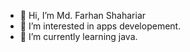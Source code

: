 - 👋 Hi, I’m Md. Farhan Shahariar
- 👀 I’m interested in apps developement.
- 🌱 I’m currently learning java.

<!---
farhan-shahariar/farhan-shahariar is a ✨ special ✨ repository because its `README.md` (this file) appears on your GitHub profile.
You can click the Preview link to take a look at your changes.
--->
